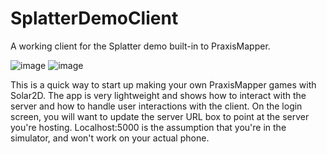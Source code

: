 # SplatterDemoClient
A working client for the Splatter demo built-in to PraxisMapper.

![image](https://user-images.githubusercontent.com/114430030/227732195-fb0822b5-c3fd-4bda-85fb-00a7ccd8b3b8.png) ![image](https://user-images.githubusercontent.com/114430030/227732208-5eecfb64-1167-49df-9720-6635564b6063.png)

This is a quick way to start up making your own PraxisMapper games with Solar2D. The app is very lightweight and shows how to interact with the server and how to handle user interactions with the client. On the login screen, you will want to update the server URL box to point at the server you're hosting. Localhost:5000 is the assumption that you're in the simulator, and won't work on your actual phone.

